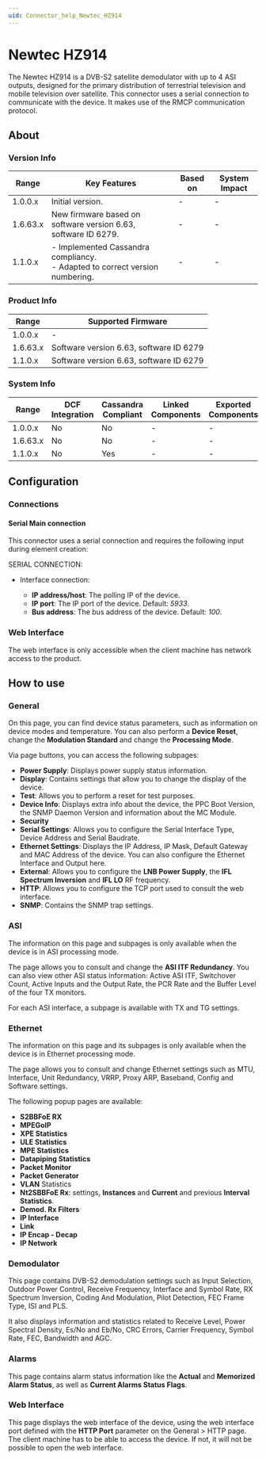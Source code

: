 ```yaml
---
uid: Connector_help_Newtec_HZ914
---
```


# Newtec HZ914

The Newtec HZ914 is a DVB-S2 satellite demodulator with up to 4 ASI outputs, designed for the primary distribution of terrestrial television and mobile television over satellite. This connector uses a serial connection to communicate with the device. It makes use of the RMCP communication protocol.

## About

### Version Info

| Range    | Key Features                                                                    | Based on | System Impact |
|----------|---------------------------------------------------------------------------------|----------|---------------|
| 1.0.0.x  | Initial version.                                                                | -        | -             |
| 1.6.63.x | New firmware based on software version 6.63, software ID 6279.                  | -        | -             |
| 1.1.0.x  | - Implemented Cassandra compliancy. <br>- Adapted to correct version numbering. | -        | -             |

### Product Info

| Range     | Supported Firmware                      |
|-----------|-----------------------------------------|
| 1.0.0.x   | -                                       |
| 1.6.63.x  | Software version 6.63, software ID 6279 |
| 1.1.0.x   | Software version 6.63, software ID 6279 |

### System Info

| Range     | DCF Integration     | Cassandra Compliant     | Linked Components     | Exported Components     |
|-----------|---------------------|-------------------------|-----------------------|-------------------------|
| 1.0.0.x   | No                  | No                      | -                     | -                       |
| 1.6.63.x  | No                  | No                      | -                     | -                       |
| 1.1.0.x   | No                  | Yes                     | -                     | -                       |

## Configuration

### Connections

#### Serial Main connection

This connector uses a serial connection and requires the following input during element creation:

SERIAL CONNECTION:

- Interface connection:

  - **IP address/host**: The polling IP of the device.
  - **IP port**: The IP port of the device. Default: *5933*.
  - **Bus address**: The bus address of the device. Default: *100*.

### Web Interface

The web interface is only accessible when the client machine has network access to the product.

## How to use

### General

On this page, you can find device status parameters, such as information on device modes and temperature. You can also perform a **Device Reset**, change the **Modulation Standard** and change the **Processing Mode**.

Via page buttons, you can access the following subpages:

- **Power Supply**: Displays power supply status information.
- **Display**: Contains settings that allow you to change the display of the device.
- **Test**: Allows you to perform a reset for test purposes.
- **Device Info**: Displays extra info about the device, the PPC Boot Version, the SNMP Daemon Version and information about the MC Module.
- **Security**
- **Serial Settings**: Allows you to configure the Serial Interface Type, Device Address and Serial Baudrate.
- **Ethernet Settings**: Displays the IP Address, IP Mask, Default Gateway and MAC Address of the device. You can also configure the Ethernet Interface and Output here.
- **External**: Allows you to configure the **LNB Power Supply**, the **IFL Spectrum Inversion** and **IFL LO** RF frequency.
- **HTTP**: Allows you to configure the TCP port used to consult the web interface.
- **SNMP**: Contains the SNMP trap settings.

### ASI

The information on this page and subpages is only available when the device is in ASI processing mode.

The page allows you to consult and change the **ASI ITF Redundancy**. You can also view other ASI status information: Active ASI ITF, Switchover Count, Active Inputs and the Output Rate, the PCR Rate and the Buffer Level of the four TX monitors.

For each ASI interface, a subpage is available with TX and TG settings.

### Ethernet

The information on this page and its subpages is only available when the device is in Ethernet processing mode.

The page allows you to consult and change Ethernet settings such as MTU, Interface, Unit Redundancy, VRRP, Proxy ARP, Baseband, Config and Software settings.

The following popup pages are available:

- **S2BBFoE RX**
- **MPEGoIP**
- **XPE Statistics**
- **ULE Statistics**
- **MPE Statistics**
- **Datapiping Statistics**
- **Packet Monitor**
- **Packet Generator**
- **VLAN** Statistics
- **Nt2SBBFoE Rx**: settings, **Instances** and **Current** and previous **Interval Statistics**.
- **Demod. Rx Filters**
- **IP Interface**
- **Link**
- **IP Encap - Decap**
- **IP Network**

### Demodulator

This page contains DVB-S2 demodulation settings such as Input Selection, Outdoor Power Control, Receive Frequency, Interface and Symbol Rate, RX Spectrum Inversion, Coding And Modulation, Pilot Detection, FEC Frame Type, ISI and PLS.

It also displays information and statistics related to Receive Level, Power Spectral Density, Es/No and Eb/No, CRC Errors, Carrier Frequency, Symbol Rate, FEC, Bandwidth and AGC.

### Alarms

This page contains alarm status information like the **Actual** and **Memorized Alarm Status**, as well as **Current Alarms Status Flags**.

### Web Interface

This page displays the web interface of the device, using the web interface port defined with the **HTTP Port** parameter on the General \> HTTP page. The client machine has to be able to access the device. If not, it will not be possible to open the web interface.
